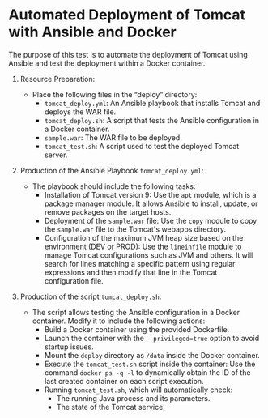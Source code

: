 # Automated Deployment of Tomcat with Ansible and Docker

The purpose of this test is to automate the deployment of Tomcat using Ansible and test the deployment within a Docker container.

1. Resource Preparation:
   - Place the following files in the “deploy” directory:
     - `tomcat_deploy.yml`: An Ansible playbook that installs Tomcat and deploys the WAR file.
     - `tomcat_deploy.sh`: A script that tests the Ansible configuration in a Docker container.
     - `sample.war`: The WAR file to be deployed.
     - `tomcat_test.sh`: A script used to test the deployed Tomcat server.

2. Production of the Ansible Playbook `tomcat_deploy.yml`:
   - The playbook should include the following tasks:
     - Installation of Tomcat version 9: Use the `apt` module, which is a package manager module. It allows Ansible to install, update, or remove packages on the target hosts.
     - Deployment of the `sample.war` file: Use the `copy` module to copy the `sample.war` file to the Tomcat's webapps directory.
     - Configuration of the maximum JVM heap size based on the environment (DEV or PROD): Use the `lineinfile` module to manage Tomcat configurations such as JVM and others. It will search for lines matching a specific pattern using regular expressions and then modify that line in the Tomcat configuration file.

3. Production of the script `tomcat_deploy.sh`:
   - The script allows testing the Ansible configuration in a Docker container. Modify it to include the following actions:
     - Build a Docker container using the provided Dockerfile.
     - Launch the container with the `--privileged=true` option to avoid startup issues.
     - Mount the `deploy` directory as `/data` inside the Docker container.
     - Execute the `tomcat_test.sh` script inside the container: Use the command `docker ps -q -l` to dynamically obtain the ID of the last created container on each script execution.
     - Running `tomcat_test.sh`, which will automatically check:
       - The running Java process and its parameters.
       - The state of the Tomcat service.